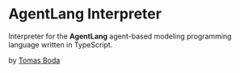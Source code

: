 # AgentLang Interpreter
Interpreter for the **AgentLang** agent-based modeling programming language written in TypeScript.

by [Tomas Boda](https://github.com/TomasBoda/)